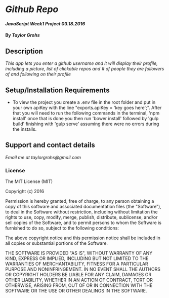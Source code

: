 # _Github Repo_

#### _JavaScript Week1 Project 03.18.2016_

#### By _**Taylor Grohs**_

## Description

_This app lets you enter a github username and it will display their profile, including a picture, list of clickable repos  and # of people they are followers of and following on their profile_

## Setup/Installation Requirements

* To view the project you create a .env file in the root folder and put in your own apiKey with the line "exports.apiKey = 'key goes here';". After that you will need to run the following commands in the terminal, 'npm install' once that is done you then run 'bower install' followed by 'gulp build' finishing with 'gulp serve' assuming there were no errors during the installs.


## Support and contact details

_Email me at taylorgrohs@gmail.com_


### License
The MIT License (MIT)

Copyright (c) 2016 

Permission is hereby granted, free of charge, to any person obtaining a copy
of this software and associated documentation files (the "Software"), to deal
in the Software without restriction, including without limitation the rights
to use, copy, modify, merge, publish, distribute, sublicense, and/or sell
copies of the Software, and to permit persons to whom the Software is
furnished to do so, subject to the following conditions:

The above copyright notice and this permission notice shall be included in all
copies or substantial portions of the Software.

THE SOFTWARE IS PROVIDED "AS IS", WITHOUT WARRANTY OF ANY KIND, EXPRESS OR
IMPLIED, INCLUDING BUT NOT LIMITED TO THE WARRANTIES OF MERCHANTABILITY,
FITNESS FOR A PARTICULAR PURPOSE AND NONINFRINGEMENT. IN NO EVENT SHALL THE
AUTHORS OR COPYRIGHT HOLDERS BE LIABLE FOR ANY CLAIM, DAMAGES OR OTHER
LIABILITY, WHETHER IN AN ACTION OF CONTRACT, TORT OR OTHERWISE, ARISING FROM,
OUT OF OR IN CONNECTION WITH THE SOFTWARE OR THE USE OR OTHER DEALINGS IN THE
SOFTWARE.

